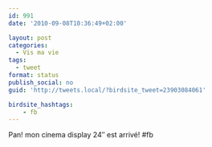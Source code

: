 ```yaml
---
id: 991
date: '2010-09-08T10:36:49+02:00'

layout: post
categories:
  - Vis ma vie
tags:
  - tweet
format: status
publish_social: no
guid: 'http://tweets.local/?birdsite_tweet=23903084061'

birdsite_hashtags:
    - fb
---
```


Pan! mon cinema display 24″ est arrivé! #fb